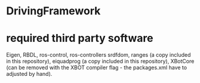 # DrivingFramework

# required third party software
Eigen,
RBDL,
ros-control, ros-controllers
srdfdom,
ranges (a copy included in this repository),
eiquadprog (a copy included in this repository),
XBotCore (can be removed with the XBOT compiler flag - the packages.xml have to adjusted by hand).
